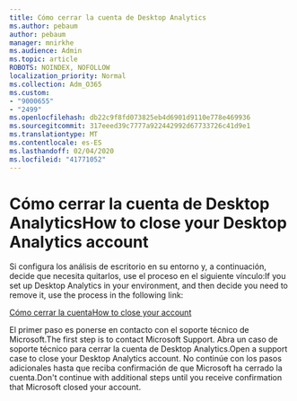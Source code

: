 ```yaml
---
title: Cómo cerrar la cuenta de Desktop Analytics
ms.author: pebaum
author: pebaum
manager: mnirkhe
ms.audience: Admin
ms.topic: article
ROBOTS: NOINDEX, NOFOLLOW
localization_priority: Normal
ms.collection: Adm_O365
ms.custom:
- "9000655"
- "2499"
ms.openlocfilehash: db22c9f8fd073825eb4d6901d9110e778e469936
ms.sourcegitcommit: 317eeed39c7777a922442992d67733726c41d9e1
ms.translationtype: MT
ms.contentlocale: es-ES
ms.lasthandoff: 02/04/2020
ms.locfileid: "41771052"
---
```

# <a name="how-to-close-your-desktop-analytics-account"></a><span data-ttu-id="6685a-102">Cómo cerrar la cuenta de Desktop Analytics</span><span class="sxs-lookup"><span data-stu-id="6685a-102">How to close your Desktop Analytics account</span></span>

<span data-ttu-id="6685a-103">Si configura los análisis de escritorio en su entorno y, a continuación, decide que necesita quitarlos, use el proceso en el siguiente vínculo:</span><span class="sxs-lookup"><span data-stu-id="6685a-103">If you set up Desktop Analytics in your environment, and then decide you need to remove it, use the process in the following link:</span></span>

[<span data-ttu-id="6685a-104">Cómo cerrar la cuenta</span><span class="sxs-lookup"><span data-stu-id="6685a-104">How to close your account</span></span>](https://docs.microsoft.com/configmgr/desktop-analytics/account-close)

<span data-ttu-id="6685a-105">El primer paso es ponerse en contacto con el soporte técnico de Microsoft.</span><span class="sxs-lookup"><span data-stu-id="6685a-105">The first step is to contact Microsoft Support.</span></span> <span data-ttu-id="6685a-106">Abra un caso de soporte técnico para cerrar la cuenta de Desktop Analytics.</span><span class="sxs-lookup"><span data-stu-id="6685a-106">Open a support case to close your Desktop Analytics account.</span></span> <span data-ttu-id="6685a-107">No continúe con los pasos adicionales hasta que reciba confirmación de que Microsoft ha cerrado la cuenta.</span><span class="sxs-lookup"><span data-stu-id="6685a-107">Don't continue with additional steps until you receive confirmation that Microsoft closed your account.</span></span>